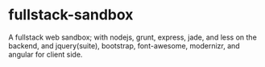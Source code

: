 fullstack-sandbox
=================

A fullstack web sandbox; with nodejs, grunt, express, jade, and less on the backend, and jquery(suite), bootstrap, font-awesome, modernizr, and angular for client side.
